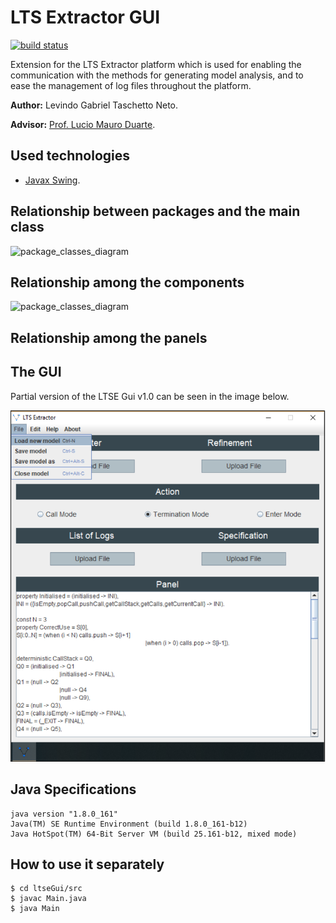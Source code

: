 # LTS Extractor GUI
[![build status](https://img.shields.io/travis/levindoneto/LTSExtractor-GUI.svg?branch=master?style=flat-square)](https://travis-ci.org/levindoneto/LTSExtractor-GUI.svg?branch=master)

Extension for the LTS Extractor platform which is used for enabling the communication with the methods 
for generating model analysis, and to ease the management of log files throughout the platform.

__Author:__ Levindo Gabriel Taschetto Neto.

__Advisor:__ [Prof. Lucio Mauro Duarte](http://inf.ufrgs.br/~lmduarte/).
## Used technologies

*  [Javax Swing](https://docs.oracle.com/javase/7/docs/api/javax/swing/package-summary.html).

## Relationship between packages and the main class

![package_classes_diagram](resources/diagrams/package_src_diagram.jpg)

## Relationship among the components

![package_classes_diagram](resources/diagrams/package_components_diagram.jpg)

## Relationship among the panels

## The GUI

Partial version of the LTSE Gui v1.0 can be seen in the image below.

![ltse_gui](resources/img/ltsext-gui.png)

## Java Specifications
```
java version "1.8.0_161"
Java(TM) SE Runtime Environment (build 1.8.0_161-b12)
Java HotSpot(TM) 64-Bit Server VM (build 25.161-b12, mixed mode)
```

## How to use it separately
```terminal
$ cd ltseGui/src
$ javac Main.java
$ java Main
```
